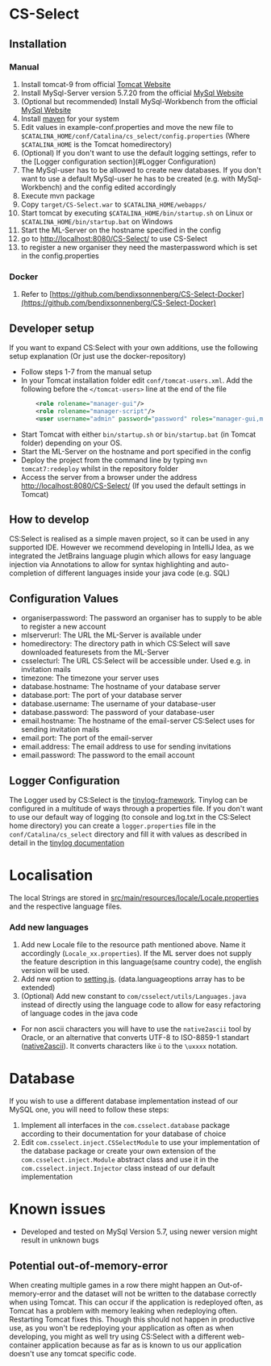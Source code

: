 # CS-Select

## Installation
### Manual
1. Install tomcat-9 from official [Tomcat Website](http://tomcat.apache.org/)
1. Install MySql-Server version 5.7.20 from the official [MySql Website](https://downloads.mysql.com/archives/installer/)
1. (Optional but recommended) Install MySql-Workbench from the official [MySql Website](https://dev.mysql.com/downloads/workbench/)
1. Install [maven](https://maven.apache.org/) for your system
1. Edit values in example-conf.properties and move the new file to `$CATALINA_HOME/conf/Catalina/cs_select/config.properties`
   (Where `$CATALINA_HOME` is the Tomcat homedirectory)
1. (Optional) If you don't want to use the default logging settings, refer to the [Logger configuration section](#Logger Configuration)
1. The MySql-user has to be allowed to create new databases. If you don't want to use a default MySql-user he has to be
   created (e.g. with MySql-Workbench) and the config edited accordingly
1. Execute mvn package
1. Copy `target/CS-Select.war` to `$CATALINA_HOME/webapps/`
1. Start tomcat by executing `$CATALINA_HOME/bin/startup.sh` on Linux or `$CATALINA_HOME/bin/startup.bat` on Windows
1. Start the ML-Server on the hostname specified in the config
1. go to [http://localhost:8080/CS-Select/](http://localhost:8080/CS-Select/) to use CS-Select
1. to register a new organiser they need the masterpassword which is set in the config.properties
### Docker
1. Refer to [https://github.com/bendixsonnenberg/CS-Select-Docker](https://github.com/bendixsonnenberg/CS-Select-Docker)

## Developer setup
If you want to expand CS:Select with your own additions, use the following setup explanation (Or just use the docker-repository)
- Follow steps 1-7 from the manual setup
- In your Tomcat installation folder edit `conf/tomcat-users.xml`.
    Add the following before the `</tomcat-users>` line at the end of the file
    ``` xml
        <role rolename="manager-gui"/>
        <role rolename="manager-script"/>
        <user username="admin" password="password" roles="manager-gui,manager-script" />
    ```
- Start Tomcat with either `bin/startup.sh` or `bin/startup.bat` (in Tomcat folder) depending on your OS.
- Start the ML-Server on the hostname and port specified in the config
- Deploy the project from the command line by typing `mvn tomcat7:redeploy` whilst in the repository folder
- Access the server from a browser under the address [http://localhost:8080/CS-Select/](http://localhost:8080/CS-Select/) (If you used the default settings in
 Tomcat)
 
 ## How to develop
 CS:Select is realised as a simple maven project, so it can be used in any supported IDE. However we recommend
 developing in IntelliJ Idea, as we integrated the JetBrains language plugin which allows for easy language injection
 via Annotations to allow for syntax highlighting and auto-completion of different languages inside your java code
 (e.g. SQL)
 ## Configuration Values
 - organiserpassword: The password an organiser has to supply to be able to register a new account
 - mlserverurl: The URL the ML-Server is available under
 - homedirectory: The directory path in which CS:Select will save downloaded featuresets from the ML-Server
 - csselecturl: The URL CS:Select will be accessible under. Used e.g. in invitation mails
 - timezone: The timezone your server uses
 - database.hostname: The hostname of your database server
 - database.port: The port of your database server
 - database.username: The username of your database-user
 - database.password: The password of your database-user
 - email.hostname: The hostname of the email-server CS:Select uses for sending invitation mails
 - email.port: The port of the email-server
 - email.address: The email address to use for sending invitations
 - email.password: The password to the email account
 
 ## Logger Configuration
 The Logger used by CS:Select is the [tinylog-framework](https://tinylog.org/). Tinylog can be configured in a multitude
 of ways through a properties file. If you don't want to use our default way of logging (to console and log.txt in the
 CS:Select home directory) you can create a `logger.properties` file in the `conf/Catalina/cs_select` directory and fill
 it with values as described in detail in the [tinylog documentation](https://tinylog.org/configuration#settings)
 
 # Localisation
 The local Strings are stored in [src/main/resources/locale/Locale.properties](src/main/resources/locale/Locale.properties) and the 
 respective language files. 
 ### Add new languages 
 1. Add new Locale file to the resource path mentioned above. Name it accordingly (`Locale_xx.properties`). If the ML server does not supply the feature description in this language(same country code), the english version will be used.
 2. Add new option to [setting.js](src/main/webapp/src/js/settings.js). (data.languageoptions array has to be extended)
 3. (Optional) Add new constant to `com/csselect/utils/Languages.java` instead of directly using the language code to allow for easy refactoring of language codes in the java code
 
 - For non ascii characters you will have to use the `native2ascii` tool by Oracle, or an alternative that converts UTF-8 to ISO-8859-1 standart ([native2ascii](https://docs.oracle.com/javase/7/docs/technotes/tools/windows/native2ascii.html)).
 It converts characters like `ü` to the `\uxxxx` notation.
 
 # Database
 If you wish to use a different database implementation instead of our MySQL one, you will need to follow these steps:
 1. Implement all interfaces in the `com.csselect.database` package according to their documentation for your database of choice
 1. Edit `com.csselect.inject.CSSelectModule` to use your implementation of the database package or create your own extension of the
    `com.csselect.inject.Module` abstract class and use it in the `com.csselect.inject.Injector` class instead of our default implementation
 
 
 # Known issues
 - Developed and tested on MySql Version 5.7, using newer version might result in unknown bugs
 ## Potential out-of-memory-error
 When creating multiple games in a row there might happen an Out-of-memory-error and the dataset will not be written to
 the database correctly when using Tomcat. This can occur if the application is redeployed often, as Tomcat has a problem
 with memory leaking when redeploying often. Restarting Tomcat fixes this. Though this should not happen in productive use, 
 as you won't be redeploying your application as often as when developing, you might as well try using CS:Select with a
 different web-container application because as far as is known to us our application doesn't use any tomcat specific code.